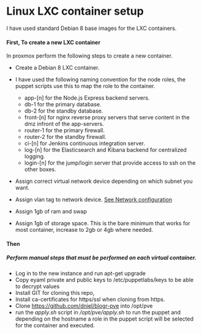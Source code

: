 # Linux LXC container setup
I have used standard Debian 8 base images for the LXC containers.

#### First, To create a new LXC container
In proxmox perform the following steps to create a new container.
* Create a Debian 8 LXC container.
* I have used the following naming convention
for the node roles, the puppet scripts use this to map the role to the container.
    * app-[n] for the Node.js Express backend servers.
    * db-1 for the primary database.
    * db-2 for the standby database.
    * front-[n] for nginx reverse proxy servers that serve content in the dmz infront of the app-servers.
    * router-1 for the primary firewall.
    * router-2 for the standby firewall.
    * ci-[n] for Jenkins continuous integration server.
    * log-[n] for the Elasticsearch and Kibana backend for centralized logging.
    * login-[n] for the jump/login server that provide access to ssh on the other boxes.

* Assign correct virtual network device depending on which subnet you want.
* Assign vlan tag to network device. [See Network configuration](doc/setup_network.md)
* Assign 1gb of ram and swap
* Assign 1gb of storage space. This is the bare minimum that works for most container, increase to 2gb or 4gb where needed.

#### Then
##### Perform manual steps that must be performed on each virtual container.
* Log in to the new instance and run apt-get upgrade
* Copy eyaml private and public keys to /etc/puppetlabs/keys to be able to decrypt values
* Install GIT for cloning this repo,
* Install ca-certificates for https/ssl when cloning from https.
* Clone https://github.com/dniel/blogr-pve into /opt/pve
* run the *apply.sh* script in */opt/pve/apply.sh* to run the puppet and
depending on the hostname a role in the puppet script will be selected
for the container and executed.
